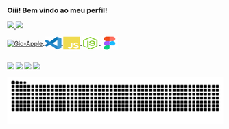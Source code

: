 ### Oiii! Bem vindo ao meu perfil!

 <div>
  <a href="https://github.com/GiPeTa">
  <img height="150em" src="https://github-readme-stats.vercel.app/api?username=GiPeTa&show_icons=true&theme=dark&include_all_commits=true&count_private=true"/>
  <img height="150" src="https://github-readme-stats.vercel.app/api/top-langs/?username=GiPeTa&theme=dark"/>
</div>
  <div style="display: inline_block"><br>
  <img align="center" alt="Gio-Apple" height="30" width="30" src="https://i.imgur.com/gTCEJM3.png">
  <img align="center" alt="Gio-VScode" height="30" width="40" src="https://github.com/devicons/devicon/blob/master/icons/vscode/vscode-original.svg">
  <img align="center" alt="Gio-Js" height="30" width="40" src="https://raw.githubusercontent.com/devicons/devicon/master/icons/javascript/javascript-plain.svg">
  <img align="center" alt="Gio-Node" height="30" width="40" src="https://github.com/devicons/devicon/blob/master/icons/nodejs/nodejs-original.svg">
  <img align="center" alt="Gio-Figma" height="30" width="40" src="https://github.com/devicons/devicon/blob/master/icons/figma/figma-original.svg">
</div>
 
##
 <div> 
  <a href="https://instagram.com/giovanni_0204" target="_blank"><img src="https://img.shields.io/badge/-Instagram-%23E4405F?style=for-the-badge&logo=instagram&logoColor=white" target="_blank"></a>
 <a href="https://discord.gg/QSnrfYkMAA" target="_blank"><img src="https://img.shields.io/badge/Discord-7289DA?style=for-the-badge&logo=discord&logoColor=white" target="_blank"></a> 
  <a href = "mailto:contato.royalstorebr@gmail.com"><img src="https://img.shields.io/badge/-Gmail-%23333?style=for-the-badge&logo=gmail&logoColor=white" target="_blank"></a>
  <a href="https://www.deezer.com/br/profile/1675428066" target="_blank"><img src="https://img.shields.io/badge/Deezer-FEAA2D?style=for-the-badge&logo=deezer&logoColor=white" target="_blank"></a> 
  
  ![Snake animation](https://github.com/GiPeTa/GiPeTa/blob/output/github-contribution-grid-snake.svg)
  
</div>
